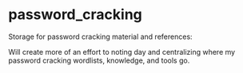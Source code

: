 # password_cracking
Storage for password cracking material and references:

Will create more of an effort to noting day and centralizing where my password cracking wordlists, knowledge, and tools go.

